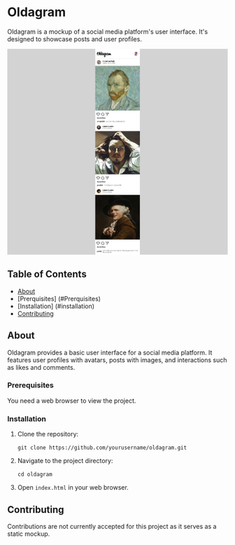 # Oldagram

Oldagram is a mockup of a social media platform's user interface. It's designed to showcase posts and user profiles.

![Oldagram Screenshot](images/Screenshot.png)

## Table of Contents

- [About](#about)
- [Prerquisites] (#Prerquisites)
- [Installation] (#installation)
- [Contributing](#contributing)

## About

Oldagram provides a basic user interface for a social media platform. It features user profiles with avatars, posts with images, and interactions such as likes and comments.

### Prerequisites

You need a web browser to view the project.

### Installation

1. Clone the repository:

   ```shell
   git clone https://github.com/yourusername/oldagram.git
   ```

2. Navigate to the project directory:

   ```shell
   cd oldagram
   ```

3. Open `index.html` in your web browser.


## Contributing

Contributions are not currently accepted for this project as it serves as a static mockup.
